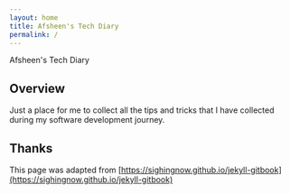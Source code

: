 ```yaml
---
layout: home
title: Afsheen's Tech Diary
permalink: /
---
```


Afsheen's Tech Diary

## Overview

Just a place for me to collect all the tips and tricks that 
I have collected during my software development journey.

## Thanks

This page was adapted from [https://sighingnow.github.io/jekyll-gitbook](https://sighingnow.github.io/jekyll-gitbook)

